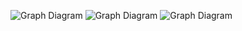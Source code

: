 ![Graph Diagram](https://github.com/ChaitanyaKampara/LINKED_LISTS/assets/136173270/48566917-9cee-4b2a-932e-4a486f4852e8)
![Graph Diagram](https://github.com/ChaitanyaKampara/LINKED_LISTS/assets/136173270/b83ec7e9-c2ff-4a8b-a3af-baa600ae1555)
![Graph Diagram](https://github.com/ChaitanyaKampara/LINKED_LISTS/assets/136173270/4a09d919-a837-4565-a379-85b8110b5675)

